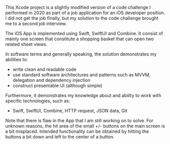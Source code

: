 This Xcode project is a slightly modified version of a code challenge I performed in 2020 as part of a job application for
an iOS developer position. I did not get the job finally, but my solution to the code challenge brought me to a second job interview.

The iOS App is implemented using Swift, SwiftUI and Combine. It consist of mainly one screen that constitute a shopping basket that 
can open two related sheet views.

In software terms and generally speaking, the solution demonstrates my abilities to:

- write clean and readable code
- use standard software architectures and patterns such as MVVM, delegation and dependency injection
- construct presentable UI (although simple)

Furthermore, it demonstrates my knowledge about and ability to work with specific technologies, such as:

- Swift, SwiftUI, Combine, HTTP request, JSON data, Git

Note that there is flaw in the App that I am still working on to solve. For unknown reasons, the hit area of the small +/- buttons on the main 
screen is a bit misplaced. Intended functionality can be obtained by hitting the buttons a bit down and left to the center of a button.
